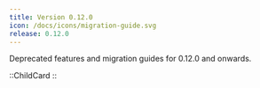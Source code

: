 ```yaml
---
title: Version 0.12.0
icon: /docs/icons/migration-guide.svg
release: 0.12.0
---
```


Deprecated features and migration guides for 0.12.0 and onwards.

::ChildCard
::